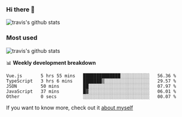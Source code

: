 ### Hi there 👋

<!--
**HondryTravis/HondryTravis** is a ✨ _special_ ✨ repository because its `README.md` (this file) appears on your GitHub profile.

Here are some ideas to get you started:

- 🔭 I’m currently working on ...
- 🌱 I’m currently learning ...
- 👯 I’m looking to collaborate on ...
- 🤔 I’m looking for help with ...
- 💬 Ask me about ...
- 📫 How to reach me: ...
- 😄 Pronouns: ...
- ⚡ Fun fact: ...
-->

![travis's github stats](https://github-readme-stats.vercel.app/api?username=HondryTravis&hide=stars)
### Most used
![travis's github stats](https://github-readme-stats.anuraghazra1.vercel.app/api/top-langs/?username=HondryTravis&layout=compact&hide_title=true)

📊 **Weekly development breakdown**

<!--START_SECTION:waka-->

```text
Vue.js       5 hrs 55 mins   ██████████████░░░░░░░░░░░   56.36 %
TypeScript   3 hrs 6 mins    ███████▒░░░░░░░░░░░░░░░░░   29.57 %
JSON         50 mins         ██░░░░░░░░░░░░░░░░░░░░░░░   07.97 %
JavaScript   37 mins         █▓░░░░░░░░░░░░░░░░░░░░░░░   06.01 %
Other        0 secs          ░░░░░░░░░░░░░░░░░░░░░░░░░   00.07 %
```

<!--END_SECTION:waka-->

If you want to know more, check out it [about myself](https://hondrytravis.github.io/)
